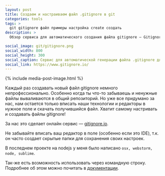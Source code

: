 ```yaml
---
layout: post
title: Создаем и настраиваем файл .gitignore в git
categories: tools
tags: >
  git gitignore файл примеры настройка create создать
description: >
  Обзор сервиса для автоматического создания файла gitignore — Gitignore.io. Автоматическая настройка и примеры использования.

social_image: git/gitignore.png
social_width: 800
social_height: 300
social_caption: Сервис для автоматической генерации файла .gitignore для git — gitignore.io
social_link: https://www.gitignore.io/
---
```


{% include media-post-image.html %}

Каждый раз создавать новый файл gitignore немного непрофессионально. Особенно когда ты что-то забываешь и ненужные файлы вываливаются в общий репозиторий. Но уже все придумано за нас, нам остается только вписать наши технологии и редакторы в нужное поле и скачать получившийся файл. Хватит самому настривать и создавать файлы gitignore!

За нас это сделает онлайн сервис — <a href="https://gitignore.io/">gitignore.io</a>.

Не забывайте вписать ваш редактор в поле (особенно если это IDE), т.к. он часто создает скрытые папки для сохранения своих настроек.

В последнем проекте на nodejs у меня было написано `osx, webstorm, node, sublime`.

Так-же есть возможность использовать через командную строку. Подробнее об этом можно почитать в <a href="https://www.gitignore.io/docs">документации</a>.
